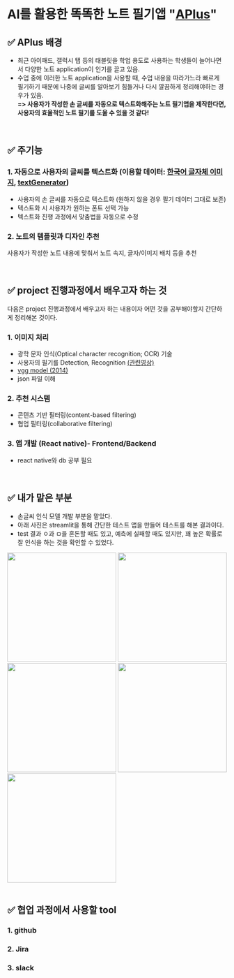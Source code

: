 # AI를 활용한 똑똑한 노트 필기앱 "[APlus](https://github.com/APlus22)"

## ✅ APlus 배경
- 최근 아이패드, 갤럭시 탭 등의 태블릿을 학업 용도로 사용하는 학생들이 늘어나면서 다양한 노트 application이 인기를 끌고 있음.
- 수업 중에 이러한 노트 application을 사용할 때, 수업 내용을 따라가느라 빠르게 필기하기 때문에 나중에 글씨를 알아보기 힘들거나 다시 깔끔하게 정리해야하는 경우가 있음. <br>
**=> 사용자가 작성한 손 글씨를 자동으로 텍스트화해주는 노트 필기앱을 제작한다면, 사용자의 효율적인 노트 필기를 도울 수 있을 것 같다!**

<br>
 
## ✅ 주기능
### 1. 자동으로 사용자의 글씨를 텍스트화 (이용할 데이터: [한국어 글자체 이미지](https://aihub.or.kr/aidata/133), [textGenerator](https://github.com/Belval/TextRecognitionDataGenerator))
- 사용자의 손 글씨를 자동으로 텍스트화 (원하지 않을 경우 필기 데이터 그대로 보존)
- 텍스트화 시 사용자가 원하는 폰트 선택 가능 
- 텍스트화 진행 과정에서 맞춤법을 자동으로 수정
    
### 2. 노트의 템플릿과 디자인 추천
사용자가 작성한 노트 내용에 맞춰서 노트 속지, 글자/이미지 배치 등을 추천

 <br>
 
## ✅ project 진행과정에서 배우고자 하는 것
다음은 project 진행과정에서 배우고자 하는 내용이자 어떤 것을 공부해야할지 간단하게 정리해본 것이다.

### 1. 이미지 처리
- 광학 문자 인식(Optical character recognition; OCR) 기술
- 사용자의 필기를 Detection, Recognition [(관련영상)](https://tv.naver.com/v/11210453)
- [vgg model (2014)](https://arxiv.org/abs/1409.1556)
- json 파일 이해

### 2. 추천 시스템
- 콘텐츠 기반 필터링(content-based filtering)
- 협업 필터링(collaborative filtering)

### 3. 앱 개발 (React native)- Frontend/Backend
- react native와 db 공부 필요

<br>

## ✅ 내가 맡은 부분
- 손글씨 인식 모델 개발 부분을 맡았다. 
- 아래 사진은 streamlit을 통해 간단한 테스트 앱을 만들어 테스트를 해본 결과이다.
- test 결과 ㅇ과 ㅁ을 혼돈할 때도 있고, 예측에 실패할 때도 있지만, 꽤 높은 확률로 잘 인식을 하는 것을 확인할 수 있었다.

<div>
<img src ="https://user-images.githubusercontent.com/55095806/167298672-73a5af6c-7a8e-489d-a727-e249e890d31d.png" width = "250">
<img src ="https://user-images.githubusercontent.com/55095806/167298675-e717c35b-f87f-461d-9ceb-209a2c17f015.png" width = "250">
</div>

<div>
<img src ="https://user-images.githubusercontent.com/55095806/167298678-2bd99a9f-d729-4a8e-b44a-87e4e84fd7f1.png" width = "250">
<img src ="https://user-images.githubusercontent.com/55095806/167298681-cc0295e8-c726-4aff-b319-cb5ac7f0fa21.png" width = "250">
<img src ="https://user-images.githubusercontent.com/55095806/167298685-8d000bcb-957d-4b79-be4a-818e67ed3804.png" width = "250">
 </div>

<br>
 
## ✅ 협업 과정에서 사용할 tool
### 1. github
### 2. Jira
### 3. slack
